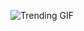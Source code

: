 ![Trending GIF](https://media3.giphy.com/media/v1.Y2lkPThiYjIxNzcyY3g3emgza2dvc2E3YXFhcXNkdWd4Mjg1Z3R6eGtrd3BtNDlsOXZweCZlcD12MV9naWZzX3NlYXJjaCZjdD1n/fryY00CO4xCz4uJuDQ/giphy.gif)
